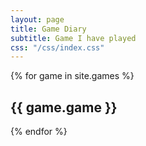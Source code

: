```yaml
---
layout: page
title: Game Diary
subtitle: Game I have played
css: "/css/index.css"
---
```


<div>
  {% for game in site.games %}    
    <h2>{{ game.game }}</h2>
  {% endfor %}
</div>

